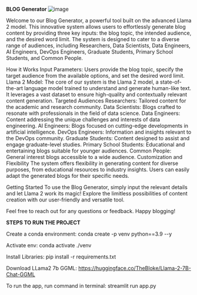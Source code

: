 <b> BLOG Generator </b>
![image](https://github.com/syedshamir/Llama2-Blog-Generator/assets/58033291/6f3d68ba-821c-49ea-a6c3-1440543350b6)

Welcome to our Blog Generator, a powerful tool built on the advanced Llama 2 model. This innovative system allows users to effortlessly generate blog content by providing three key inputs: the blog topic, the intended audience, and the desired word limit. The system is designed to cater to a diverse range of audiences, including Researchers, Data Scientists, Data Engineers, AI Engineers, DevOps Engineers, Graduate Students, Primary School Students, and Common People.


How it Works
Input Parameters: Users provide the blog topic, specify the target audience from the available options, and set the desired word limit.
Llama 2 Model: The core of our system is the Llama 2 model, a state-of-the-art language model trained to understand and generate human-like text. It leverages a vast dataset to ensure high-quality and contextually relevant content generation.
Targeted Audiences
Researchers: Tailored content for the academic and research community.
Data Scientists: Blogs crafted to resonate with professionals in the field of data science.
Data Engineers: Content addressing the unique challenges and interests of data engineering.
AI Engineers: Blogs focused on cutting-edge developments in artificial intelligence.
DevOps Engineers: Information and insights relevant to the DevOps community.
Graduate Students: Content designed to assist and engage graduate-level studies.
Primary School Students: Educational and entertaining blogs suitable for younger audiences.
Common People: General interest blogs accessible to a wide audience.
Customization and Flexibility
The system offers flexibility in generating content for diverse purposes, from educational resources to industry insights. Users can easily adapt the generated blogs for their specific needs.

Getting Started
To use the Blog Generator, simply input the relevant details and let Llama 2 work its magic! Explore the limitless possibilities of content creation with our user-friendly and versatile tool.

Feel free to reach out for any questions or feedback. Happy blogging!

<b> STEPS TO RUN THE PROJECT </b>

Create a conda environment: conda create -p venv python==3.9 --y

Activate env: conda activate ./venv

Install Libraries: pip install -r requirements.txt

Download LLama2 7b GGML: https://huggingface.co/TheBloke/Llama-2-7B-Chat-GGML

To run the app, run command in terminal: streamlit run app.py
